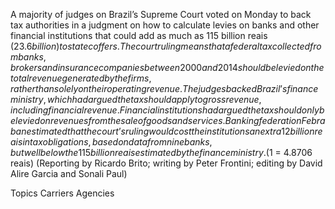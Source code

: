 A majority of judges on Brazil’s Supreme Court voted on Monday to back tax authorities in a judgment on how to calculate levies on banks and other financial institutions that could add as much as 115 billion reais ($23.6 billion) to state coffers.
The court ruling means that a federal tax collected from banks, brokers and insurance companies between 2000 and 2014 should be levied on the total revenue generated by the firms, rather than solely on their operating revenue.
The judges backed Brazil’s finance ministry, which had argued the tax should apply to gross revenue, including financial revenue. Financial institutions had argued the tax should only be levied on revenues from the sale of goods and services.
Banking federation Febraban estimated that the court’s ruling would cost the institutions an extra 12 billion reais in tax obligations, based on data from nine banks, but well below the 115 billion reais estimated by the finance ministry.
($1 = 4.8706 reais)
(Reporting by Ricardo Brito; writing by Peter Frontini; editing by David Alire Garcia and Sonali Paul)

Topics
Carriers
Agencies

